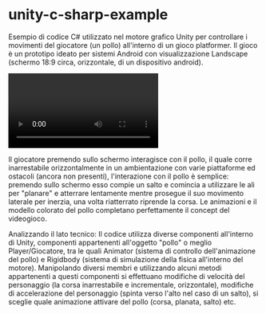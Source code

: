 # unity-c-sharp-example
Esempio di codice C# utilizzato nel motore grafico Unity per controllare i movimenti del giocatore (un pollo) all'interno di un gioco platformer.
Il gioco è un prototipo ideato per sistemi Android con visualizzazione Landscape (schermo 18:9 circa, orizzontale, di un dispositivo android).

![alt-text](https://github.com/sabricham/unity-c-sharp-example/blob/main/Dimostrazione.mkv "Video dimostrazione") 

Il giocatore premendo sullo schermo interagisce con il pollo, il quale corre inarrestabile orizzontalmente in un ambientazione
con varie piattaforme ed ostacoli (ancora non presenti), l'interazione con il pollo è semplice: premendo sullo schermo esso
compie un salto e comincia a utilizzare le ali per "planare" e atterrare lentamente mentre prosegue il suo 
movimento laterale per inerzia, una volta riatterrato riprende la corsa.
Le animazioni e il modello colorato del pollo completano perfettamente il concept del videogioco.

Analizzando il lato tecnico:
Il codice utilizza diverse componenti all'interno di Unity, componenti appartenenti all'oggetto "pollo" o meglio Player/Giocatore, tra le quali
Animator (sistema di controllo dell'animazione del pollo) e Rigidbody (sistema di simulazione della fisica all'interno del motore).
Manipolando diversi membri e utilizzando alcuni metodi appartenenti a questi componenti si effettuano modifiche di velocità del personaggio
(la corsa inarrestabile e incrementale, orizzontale), modifiche di accelerazione del personaggio (spinta verso l'alto nel caso di un salto),
si sceglie quale animazione attivare del pollo (corsa, planata, salto) etc.
